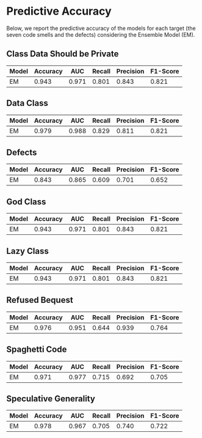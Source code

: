 # Predictive Accuracy

Below, we report the predictive accuracy of the models for each target (the seven code smells and the defects) considering the Ensemble Model (EM).

## Class Data Should be Private

| Model | Accuracy | AUC   | Recall | Precision | F1-Score |
|-------|----------|-------|--------|-----------|----------|
| EM    | 0.943    | 0.971 | 0.801  | 0.843     | 0.821    |

## Data Class

| Model | Accuracy | AUC   | Recall | Precision | F1-Score |
|-------|----------|-------|--------|-----------|----------|
| EM    | 0.979    | 0.988 | 0.829  | 0.811     | 0.821    |

## Defects

| Model | Accuracy | AUC   | Recall | Precision | F1-Score |
|-------|----------|-------|--------|-----------|----------|
| EM    | 0.843    | 0.865 | 0.609  | 0.701     | 0.652    |

## God Class

| Model | Accuracy | AUC   | Recall | Precision | F1-Score |
|-------|----------|-------|--------|-----------|----------|
| EM    | 0.943    | 0.971 | 0.801  | 0.843     | 0.821    |

## Lazy Class

| Model | Accuracy | AUC   | Recall | Precision | F1-Score |
|-------|----------|-------|--------|-----------|----------|
| EM    | 0.943    | 0.971 | 0.801  | 0.843     | 0.821    |

## Refused Bequest

| Model | Accuracy | AUC   | Recall | Precision | F1-Score |
|-------|----------|-------|--------|-----------|----------|
| EM    | 0.976    | 0.951 | 0.644  | 0.939     | 0.764    |

## Spaghetti Code

| Model | Accuracy | AUC   | Recall | Precision | F1-Score |
|-------|----------|-------|--------|-----------|----------|
| EM    | 0.971    | 0.977 | 0.715  | 0.692     | 0.705    |

## Speculative Generality

| Model | Accuracy | AUC   | Recall | Precision | F1-Score |
|-------|----------|-------|--------|-----------|----------|
| EM    | 0.978    | 0.967 | 0.705  | 0.740     | 0.722    |
